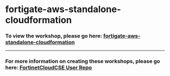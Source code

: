 <h1>fortigate-aws-standalone-cloudformation</h1><h3>To view the workshop, please go here: <a href="https://fortinetcloudcse.github.io/fortigate-aws-standalone-cloudformation/">fortigate-aws-standalone-cloudformation</a></h3><hr><h3>For more information on creating these workshops, please go here: <a href="https://fortinetcloudcse.github.io/UserRepo/">FortinetCloudCSE User Repo</a></h3>